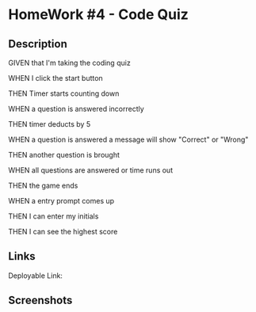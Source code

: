# HomeWork #4 - Code Quiz
## Description

GIVEN that I'm taking the coding quiz

WHEN I click the start button

THEN Timer starts counting down

WHEN a question is answered incorrectly

THEN timer deducts by 5

WHEN a question is answered a message will show "Correct" or "Wrong"

THEN another question is brought

WHEN all questions are answered or time runs out

THEN the game ends

WHEN a entry prompt comes up

THEN I can enter my initials

THEN I can see the highest score

## Links

Deployable Link: 

## Screenshots

<img src="">
<img src="">
<img src="">
